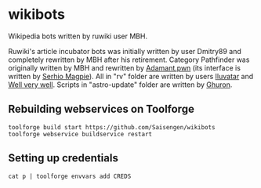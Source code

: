 # wikibots
Wikipedia bots written by ruwiki user MBH.

Ruwiki's article incubator bots was initially written by user Dmitry89 and completely rewritten by MBH after his retirement. Category Pathfinder was originally written by MBH and rewritten by [Adamant.pwn](https://ru.wikipedia.org/wiki/User:Adamant.pwn) (its interface is written by [Serhio Magpie](https://ru.wikipedia.org/wiki/User:Serhio_Magpie)). All in "rv" folder are written by users [Iluvatar](https://github.com/SiarheiGribov) and [Well very well](https://github.com/LeviPesin). Scripts in "astro-update" folder are written by [Ghuron](https://github.com/ghuron).

## Rebuilding webservices on Toolforge
```shell
toolforge build start https://github.com/Saisengen/wikibots
toolforge webservice buildservice restart
```

## Setting up credentials
```shell
cat p | toolforge envvars add CREDS
```
